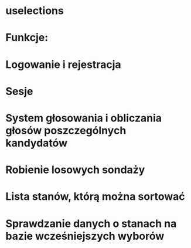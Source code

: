 # uselections
# Funkcje:
# Logowanie i rejestracja


# Sesje

# System głosowania i obliczania głosów poszczególnych kandydatów

# Robienie losowych sondaży 

# Lista stanów, którą można sortować

# Sprawdzanie danych o stanach na bazie wcześniejszych wyborów






